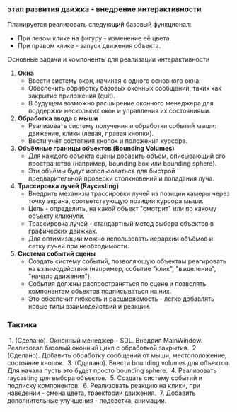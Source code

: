 ### этап развития движка - внедрение интерактивности
Планируется реализовать следующий базовый функционал:
- При левом клике на фигуру - изменение её цвета.
- При правом клике - запуск движения объекта.

Основные задачи и компоненты для реализации интерактивности

1. **Окна**
   - Ввести систему окон, начиная с одного основного окна.
   - Обеспечить обработку базовых оконных сообщений, таких как закрытие приложения (quit).
   - В будущем возможно расширение оконного менеджера для поддержки нескольких окон и управления их состояниями.
2. **Обработка ввода с мыши**
   - Реализовать систему получения и обработки событий мыши: движение, клики (левая, правая кнопки).
   - Вести учёт состояния кнопок и положения курсора.
3. **Объёмные границы объектов (Bounding Volumes)**
   - Для каждого объекта сцены добавить объём, описывающий его пространство (например, bounding box или bounding sphere).
   - Эти объёмы будут использоваться для быстрой предварительной проверки столкновений и попадания луча.
4. **Трассировка лучей (Raycasting)**
   - Внедрить механизм трассировки лучей из позиции камеры через точку экрана, соответствующую позиции курсора мыши.
   - Цель - определить, на какой объект "смотрит" или по какому объекту кликнули.
   - Трассировка лучей - стандартный метод выбора объектов в графических движках.
   - Для оптимизации можно использовать иерархии объёмов и сетку лучей при необходимости.
5. **Система событий сцены**
   - Создать систему событий, позволяющую объектам реагировать на взаимодействия (например, событие "клик", "выделение", "начало движения").
   - События должны распространяться по сцене и позволять компонентам объектов подписываться на них.
   - Это обеспечит гибкость и расширяемость - легко добавлять новые типы взаимодействий и реакции.

### Тактика

 1. (Сделано). Окнонный менеджер - SDL. Внедрил MainWindow. Реализовал базовый оконный цикл с обработкой закрытия.
 2. (Сделано). Добавить обработку сообщений от мыши, местоположение, состояние кнопок.
 3. (Сделано). Ввести bounding volumes для объектов. Для начала пусть это будет просто bounding sphere.
 4. Реализовать raycasting для выбора объектов.
 5. Создать систему событий и подписку компонентов.
 6. Реализовать реакцию на клики, при наведении - смена цвета, траектории движения.
 7. Добавить дополнительные улучшения - подсветка, анимации.